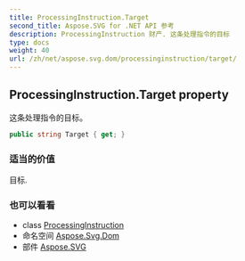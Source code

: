 ```yaml
---
title: ProcessingInstruction.Target
second_title: Aspose.SVG for .NET API 参考
description: ProcessingInstruction 财产. 这条处理指令的目标
type: docs
weight: 40
url: /zh/net/aspose.svg.dom/processinginstruction/target/
---
```

## ProcessingInstruction.Target property

这条处理指令的目标。

```csharp
public string Target { get; }
```

### 适当的价值

目标.

### 也可以看看

* class [ProcessingInstruction](../)
* 命名空间 [Aspose.Svg.Dom](../../processinginstruction/)
* 部件 [Aspose.SVG](../../../)


